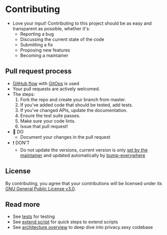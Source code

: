 # Contributing

- Love your input! Contributing to this project should be as easy and transparent as possible, whether it's:
  - Reporting a bug
  - Discussing the current state of the code
  - Submitting a fix
  - Proposing new features
  - Becoming a maintainer

## Pull request process

- [GitHub flow](https://guides.github.com/introduction/flow/index.html) with [GitOps](./img/architecture/gitops.png) is used
- Your pull requests are actively welcomed.
- The steps:
  1. Fork the repo and create your branch from master.
  2. If you've added code that should be tested, add tests.
  3. If you've changed APIs, update the documentation.
  4. Ensure the test suite passes.
  5. Make sure your code lints.
  6. Issue that pull request!
- 🙏 DO
  - Document your changes in the pull request
- ❗ DON'T
  - Do not update the versions, current version is only [set by the maintainer](./img/architecture/gitops.png) and updated automatically by [bump-everywhere](https://github.com/undergroundwires/bump-everywhere)

## License

By contributing, you agree that your contributions will be licensed under its [GNU General Public License v3.0](./LICENSE).

## Read more

- See [tests](./docs/tests.md) for testing
- See [extend script](./README.md#extend-scripts) for quick steps to extend scripts
- See [architecture overview](./docs/architecture.md) to deep dive into privacy.sexy codebase
